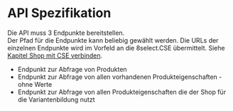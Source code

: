 # API Spezifikation

Die API muss 3 Endpunkte bereitstellen.  
Der Pfad für die Endpunkte kann beliebig gewählt werden. Die URLs der einzelnen Endpunkte wird im Vorfeld an die 8select.CSE übermittelt. Siehe [Kapitel Shop mit CSE verbinden](../../../../shop-mit-cse-verbinden/api.md#shop-bei-der-8select-cse-registrieren).

* Endpunkt zur Abfrage von Produkten
* Endpunkt zur Abfrage von allen vorhandenen Produkteigenschaften - ohne Werte
* Endpunkt zur Abfrage von allen Produkteigenschaften die der Shop für die Variantenbildung nutzt

